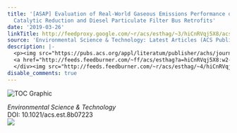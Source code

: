 ```yaml
---
title: '[ASAP] Evaluation of Real-World Gaseous Emissions Performance of Selective
  Catalytic Reduction and Diesel Particulate Filter Bus Retrofits'
date: '2019-03-26'
linkTitle: http://feedproxy.google.com/~r/acs/esthag/~3/hiCnRVqj5X8/acs.est.8b07223
source: 'Environmental Science & Technology: Latest Articles (ACS Publications)'
description: |-
  <p><img src="https://pubs.acs.org/appl/literatum/publisher/achs/journals/content/esthag/0/esthag.ahead-of-print/acs.est.8b07223/20190326/images/medium/es-2018-07223p_0004.gif" alt="TOC Graphic"/></p><div><cite>Environmental Science & Technology</cite></div><div>DOI: 10.1021/acs.est.8b07223</div><div class="feedflare">
  <a href="http://feeds.feedburner.com/~ff/acs/esthag?a=hiCnRVqj5X8:w2-Q_SfOIFM:yIl2AUoC8zA"><img src="http://feeds.feedburner.com/~ff/acs/esthag?d=yIl2AUoC8zA" border="0"></img></a>
  </div><img src="http://feeds.feedburner.com/~r/acs/esthag/~4/hiCnRVqj5X8" height="1" width="1" ...
disable_comments: true
---
```

<p><img src="https://pubs.acs.org/appl/literatum/publisher/achs/journals/content/esthag/0/esthag.ahead-of-print/acs.est.8b07223/20190326/images/medium/es-2018-07223p_0004.gif" alt="TOC Graphic"/></p><div><cite>Environmental Science & Technology</cite></div><div>DOI: 10.1021/acs.est.8b07223</div><div class="feedflare">
<a href="http://feeds.feedburner.com/~ff/acs/esthag?a=hiCnRVqj5X8:w2-Q_SfOIFM:yIl2AUoC8zA"><img src="http://feeds.feedburner.com/~ff/acs/esthag?d=yIl2AUoC8zA" border="0"></img></a>
</div><img src="http://feeds.feedburner.com/~r/acs/esthag/~4/hiCnRVqj5X8" height="1" width="1" ...